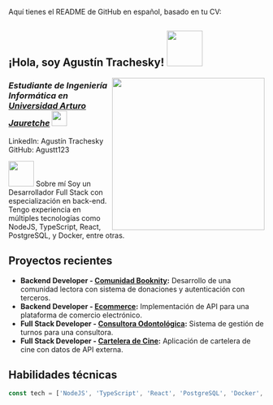 
Aquí tienes el README de GitHub en español, basado en tu CV:

<h2> ¡Hola, soy Agustín Trachesky! <img src="https://media.giphy.com/media/mGcNjsfWAjY5AEZNw6/giphy.gif" width="70"></h2> <img align='right' src="https://user-images.githubusercontent.com/74038190/221352975-94759904-aa4c-4032-a8ab-b546efb9c478.gif" width="300"> <h3><em>Estudiante de Ingeniería Informática en <a href="https://www.unaj.edu.ar/">Universidad Arturo Jauretche</a> <img src="https://www.universidadesargentinas.com.ar/images/universities/logos/unaj.webp" width="30"></em></h3>
LinkedIn: Agustín Trachesky
GitHub: Agustt123

<img src="https://media.giphy.com/media/VgCDAzcKvsR6OM0uWg/giphy.gif" width="50"> Sobre mí
Soy un Desarrollador Full Stack con especialización en back-end. Tengo experiencia en múltiples tecnologías como NodeJS, TypeScript, React, PostgreSQL, y Docker, entre otras.

## Proyectos recientes

- **Backend Developer - [Comunidad Booknity](https://github.com/Agustt123/Booknity.git):** Desarrollo de una comunidad lectora con sistema de donaciones y autenticación con terceros.
- **Backend Developer - [Ecommerce](https://github.com/Agustt123/Ecommerce-back):** Implementación de API para una plataforma de comercio electrónico.
- **Full Stack Developer - [Consultora Odontológica](https://github.com/Agustt123/Turnos-odontologia):** Sistema de gestión de turnos para una consultora.
- **Full Stack Developer - [Cartelera de Cine](https://github.com/Agustt123/Cartelera-de-cine-.git):** Aplicación de cartelera de cine con datos de API externa.

## Habilidades técnicas

```javascript
const tech = ['NodeJS', 'TypeScript', 'React', 'PostgreSQL', 'Docker', 'C#', 'Python', 'Git', 'NoSQL', 'HTML', 'CSS'];

